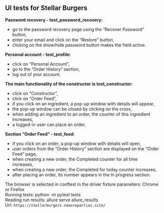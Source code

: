 ## UI tests for Stellar Burgers

**Password recovery - test_password_recovery:**
- go to the password recovery page using the “Recover Password” button,
- enter your email and click on the “Restore” button,
- clicking on the show/hide password button makes the field active.

**Personal account - test_profile:**
- click on “Personal Account”,
- go to the “Order History” section,
- log out of your account.

**The main functionality of the constructor is test_constructor:**
- click on “Constructor”,
- click on “Order Feed”,
- if you click on an ingredient, a pop-up window with details will appear,
- the pop-up window can be closed by clicking on the cross,
- when adding an ingredient to an order, the counter of this ingredient increases,
- a logged-in user can place an order.

**Section “Order Feed” - test_feed:**
- if you click on an order, a pop-up window with details will open,
- user orders from the “Order History” section are displayed on the “Order Feed” page,
- when creating a new order, the Completed counter for all time increases,
- when creating a new order, the Completed for today counter increases,
- after placing an order, its number appears in the In progress section.


The browser is selected in conftest in the driver fixture parameters: Chrome or Firefox\
Running tests: python -m pytest tests\
Reading run results: allure serve allure_results \
Url: `https://stellarburgers.nomoreparties.site/`
